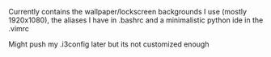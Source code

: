 Currently contains the wallpaper/lockscreen backgrounds I use (mostly 1920x1080), the aliases I have in .bashrc and a minimalistic python ide in the .vimrc
  
Might push my .i3config later but its not customized enough
